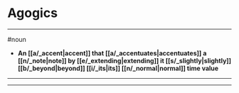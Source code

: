 # Agogics
---
#noun
- **An [[a/_accent|accent]] that [[a/_accentuates|accentuates]] a [[n/_note|note]] by [[e/_extending|extending]] it [[s/_slightly|slightly]] [[b/_beyond|beyond]] [[i/_its|its]] [[n/_normal|normal]] time value**
---
---
